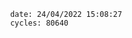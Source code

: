 

                date: 24/04/2022 15:08:27
                cycles: 80640

                         